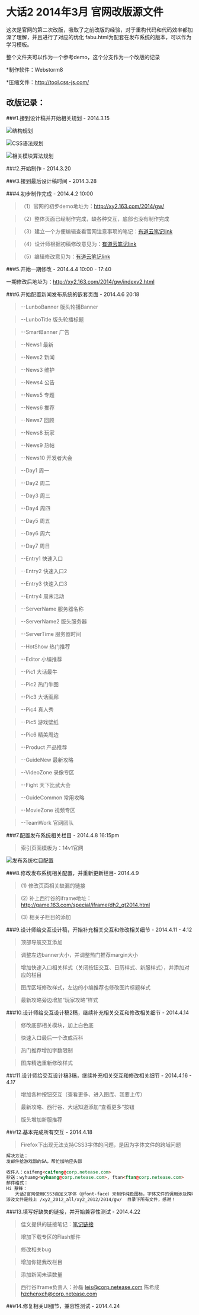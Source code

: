 大话2 2014年3月 官网改版源文件
=====

这次是官网的第二次改版，吸取了之前改版的经验，对于重构代码和代码效率都加深了理解，并且进行了对应的优化
fabu.html为配套在发布系统的版本，可以作为学习模板。

整个文件夹可以作为一个参考demo，这个分支作为一个改版的记录

*制作软件：Webstorm8

*压缩文件：<a href="http://tool.css-js.com/" target="_blank">http://tool.css-js.com/</a>


改版记录：
---------
###1.接到设计稿并开始相关规划 - 2014.3.15

![结构规划](http://117.18.10.164/2.jpg "初期结构规划")

![CSS语法规划](http://117.18.10.164/1.jpg "CSS语法规划")

![相关模块算法规划](http://117.18.10.164/3.jpg "相关模块算法规划")

###2.开始制作 - 2014.3.20

###3.接到最后设计稿时间 - 2014.3.28

###4.初步制作完成 - 2014.4.2  10:00
>（1）官网的初步demo地址为：<a href="http://xy2.163.com/2014/gw/" target="_blank">http://xy2.163.com/2014/gw/</a>

>（2）整体页面已经制作完成，缺各种交互，底部也没有制作完成

>（3）建立一个方便编辑查看官网注意事项的笔记：<a href="http://note.youdao.com/share/?id=9cb34a908135877f5435d25d60db0d28&type=note" target="_blank">有道云笔记link</a>

>（4）设计师根据初稿修改意见为：<a href="http://note.youdao.com/share/?id=0f64c12116b1fab9eb8fae6a1c370477&type=note" target="_blank">有道云笔记link</a>

>（5）编辑修改意见为：<a href="http://note.youdao.com/share/?id=490c7cc2c38c39120965692b869cc0d7&type=note " target="_blank">有道云笔记link</a>

###5.开始一期修改 - 2014.4.4 10:00 - 17:40

一期修改后地址为：<a href="http://xy2.163.com/2014/gw/indexv2.html" target="_blank">http://xy2.163.com/2014/gw/indexv2.html</a>

###6.开始配置新闻发布系统的嵌套页面 - 2014.4.6 20:18

 >--LunboBanner 版头轮播Banner

 >--LunboTitle 版头轮播标题

 >--SmartBanner 广告

 >--News1 最新

 >--News2 新闻

 >--News3 维护

 >--News4 公告

 >--News5 专题

 >--News6 推荐

 >--News7 回顾

 >--News8 玩家

 >--News9 热帖

 >--News10 开发者大会

 >--Day1 周一

 >--Day2 周二

 >--Day3 周三

 >--Day4 周四

 >--Day5 周五

 >--Day6 周六

 >--Day7 周日

 >--Entry1 快速入口

 >--Entry2 快速入口2

 >--Entry3 快速入口3

 >--Entry4 周末活动

 >--ServerName 服务器名称

 >--ServerName2 版头服务器

 >--ServerTime 服务器时间

 >--HotShow 热门推荐

 >--Editor 小编推荐

 >--Pic1 大话最牛

 >--Pic2 热门牛图

 >--Pic3 大话画廊

 >--Pic4 真人秀

 >--Pic5 游戏壁纸

 >--Pic6 精美周边

 >--Product 产品推荐

 >--GuideNew 最新攻略

 >--VideoZone 录像专区

 >--Fight 天下比武大会

 >--GuideCommon 常用攻略

 >--MovieZone 视频专区

 >--TeamWork 官网团队

###7.配置发布系统相关栏目 - 2014.4.8  16:15pm

>索引页面模板为：14v1官网

![发布系统栏目配置](http://117.18.10.164/fabu.jpg "发布系统栏目配置")


###8.修改发布系统相关配置，并重新更新栏目- 2014.4.9

>(1) 修改页面相关缺漏的链接

>(2) 补上西行谷的iframe地址：http://game.163.com/special/iframe/dh2_qt2014.html

>(3) 相关子栏目的添加

###9.设计师给交互设计稿，开始补充相关交互和修改相关细节 - 2014.4.11 - 4.12

>顶部导航交互添加

>调整左边banner大小，并调整热门推荐margin大小

>增加快速入口相关样式（关闭按钮交互、日历样式、新服样式），并添加对应的栏目

>图库区域修改样式，左边的小编推荐也修改图片标题样式

>最新攻略旁边增加“玩家攻略”样式

###10.设计师给交互设计稿2稿，继续补充相关交互和修改相关细节 - 2014.4.14

>修改底部相关模块，加上白色底

>快速入口最后一个改成百科

>热门推荐增加字数限制

>图库精选重新修改样式

###11.设计师给交互设计稿3稿，继续补充相关交互和修改相关细节 - 2014.4.16 - 4.17

>增加各种按钮交互（查看更多、进入图库、我要上传）

>最新攻略、西行谷、大话知道添加“查看更多”按钮

>版头增加新服推荐

###12.基本完成所有交互 - 2014.4.18

> Firefox下出现无法支持CSS3字体的问题，是因为字体文件的跨域问题

  ```html
 解决方法：
 发邮件给游戏部的SA，帮忙加响应头部

 收件人：caifeng<caifeng@corp.netease.com>
 抄送：wyhuang<wyhuang@corp.netease.com>, ftan<ftan@corp.netease.com>
 邮件格式：
 Hi 蔡锋：
 　　大话2官网使用CSS3自定义字体（@font-face）来制作纯色图标，字体文件的调用涉及跨域问题，需要在文件的http响应头部添加： Access-Control-Allow-Origin:*
 涉及文件是线上 /xy2_2012_all/xy2_2012/2014/gw/  目录下所有文件，感谢！
 ```
###13.填写好缺失的链接，并开始兼容性测试 - 2014.4.22

 >佳文提供的链接笔记：<a href="http://note.youdao.com/share/?id=bdac156e6fb8b16b73ccf005a6a55c4e&type=note" target="_blank">笔记链接</a>

 >增加下载专区的Flash部件

 >修改相关bug

 >增加你提我改栏目

 >添加新闻未读数量

 >西行谷Iframe负责人：孙磊 leis@corp.netease.com  陈希成 hzchenxch@corp.netease.com

###14.修复相关UI细节，兼容性测试 - 2014.4.24

